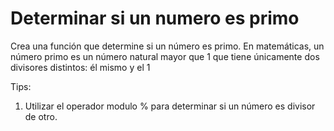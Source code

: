 # Determinar si un numero es primo

Crea una función que determine si un número es primo.
En matemáticas, un número primo es un número natural mayor que 1 que tiene
únicamente dos divisores distintos: él mismo y el 1

Tips:

1. Utilizar el operador  modulo % para determinar si un número es divisor de
  otro.

